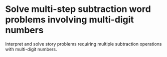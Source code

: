 # Solve multi-step subtraction word problems involving multi-digit numbers

Interpret and solve story problems requiring multiple subtraction operations with multi-digit numbers.
